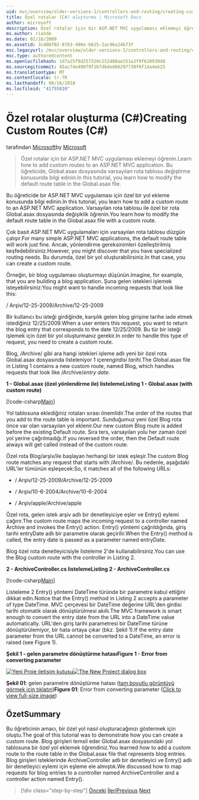 ```yaml
---
uid: mvc/overview/older-versions-1/controllers-and-routing/creating-custom-routes-cs
title: Özel rotalar (C#) oluşturma | Microsoft Docs
author: microsoft
description: Özel rotalar için bir ASP.NET MVC uygulaması eklemeyi öğrenin. Bu öğreticide, Global.asax dosyasında varsayılan rota tablosu değiştirme konusunda bilgi edinin.
ms.author: riande
ms.date: 02/16/2009
ms.assetid: 3cd08f02-8763-490a-b625-2ac96a24b73f
msc.legacyurl: /mvc/overview/older-versions-1/controllers-and-routing/creating-custom-routes-cs
msc.type: authoredcontent
ms.openlocfilehash: 1d7a25f9d257320c252408ae251e2f9f620930d8
ms.sourcegitcommit: 45ac74e400f9f2b7dbded66297730f6f14a4eb25
ms.translationtype: MT
ms.contentlocale: tr-TR
ms.lasthandoff: 08/16/2018
ms.locfileid: "41755810"
---
```

<a name="creating-custom-routes-c"></a><span data-ttu-id="81d15-104">Özel rotalar oluşturma (C#)</span><span class="sxs-lookup"><span data-stu-id="81d15-104">Creating Custom Routes (C#)</span></span>
====================
<span data-ttu-id="81d15-105">tarafından [Microsoft](https://github.com/microsoft)</span><span class="sxs-lookup"><span data-stu-id="81d15-105">by [Microsoft](https://github.com/microsoft)</span></span>

> <span data-ttu-id="81d15-106">Özel rotalar için bir ASP.NET MVC uygulaması eklemeyi öğrenin.</span><span class="sxs-lookup"><span data-stu-id="81d15-106">Learn how to add custom routes to an ASP.NET MVC application.</span></span> <span data-ttu-id="81d15-107">Bu öğreticide, Global.asax dosyasında varsayılan rota tablosu değiştirme konusunda bilgi edinin.</span><span class="sxs-lookup"><span data-stu-id="81d15-107">In this tutorial, you learn how to modify the default route table in the Global.asax file.</span></span>


<span data-ttu-id="81d15-108">Bu öğreticide bir ASP.NET MVC uygulaması için özel bir yol ekleme konusunda bilgi edinin.</span><span class="sxs-lookup"><span data-stu-id="81d15-108">In this tutorial, you learn how to add a custom route to an ASP.NET MVC application.</span></span> <span data-ttu-id="81d15-109">Varsayılan rota tablosu ile özel bir rota Global.asax dosyasında değişiklik öğrenin.</span><span class="sxs-lookup"><span data-stu-id="81d15-109">You learn how to modify the default route table in the Global.asax file with a custom route.</span></span>

<span data-ttu-id="81d15-110">Çok basit ASP.NET MVC uygulamaları için varsayılan rota tablosu düzgün çalışır.</span><span class="sxs-lookup"><span data-stu-id="81d15-110">For many simple ASP.NET MVC applications, the default route table will work just fine.</span></span> <span data-ttu-id="81d15-111">Ancak, yönlendirme gereksinimleri özelleştirilmiş keşfedebilirsiniz.</span><span class="sxs-lookup"><span data-stu-id="81d15-111">However, you might discover that you have specialized routing needs.</span></span> <span data-ttu-id="81d15-112">Bu durumda, özel bir yol oluşturabilirsiniz.</span><span class="sxs-lookup"><span data-stu-id="81d15-112">In that case, you can create a custom route.</span></span>

<span data-ttu-id="81d15-113">Örneğin, bir blog uygulaması oluşturmayı düşünün.</span><span class="sxs-lookup"><span data-stu-id="81d15-113">Imagine, for example, that you are building a blog application.</span></span> <span data-ttu-id="81d15-114">Şuna gelen istekleri işlemek isteyebilirsiniz:</span><span class="sxs-lookup"><span data-stu-id="81d15-114">You might want to handle incoming requests that look like this:</span></span>

<span data-ttu-id="81d15-115">/ Arşiv/12-25-2009</span><span class="sxs-lookup"><span data-stu-id="81d15-115">/Archive/12-25-2009</span></span>

<span data-ttu-id="81d15-116">Bir kullanıcı bu isteği girdiğinde, karşılık gelen blog girişine tarihe iade etmek istediğiniz 12/25/2009.</span><span class="sxs-lookup"><span data-stu-id="81d15-116">When a user enters this request, you want to return the blog entry that corresponds to the date 12/25/2009.</span></span> <span data-ttu-id="81d15-117">Bu tür bir isteği işlemek için özel bir yol oluşturmanız gerekir.</span><span class="sxs-lookup"><span data-stu-id="81d15-117">In order to handle this type of request, you need to create a custom route.</span></span>

<span data-ttu-id="81d15-118">Blog, /Archive/ gibi ara hangi istekleri işleme adlı yeni bir özel rota Global.asax dosyasında listeleniyor 1 içeren*girdisi tarihi*.</span><span class="sxs-lookup"><span data-stu-id="81d15-118">The Global.asax file in Listing 1 contains a new custom route, named Blog, which handles requests that look like /Archive/*entry date*.</span></span>

<span data-ttu-id="81d15-119">**1 - Global.asax (özel yönlendirme ile) listeleme**</span><span class="sxs-lookup"><span data-stu-id="81d15-119">**Listing 1 - Global.asax (with custom route)**</span></span>

[!code-csharp[Main](creating-custom-routes-cs/samples/sample1.cs)]

<span data-ttu-id="81d15-120">Yol tablosuna eklediğiniz rotaları sırası önemlidir.</span><span class="sxs-lookup"><span data-stu-id="81d15-120">The order of the routes that you add to the route table is important.</span></span> <span data-ttu-id="81d15-121">Sunduğumuz yeni özel Blog rota önce var olan varsayılan yol eklenir.</span><span class="sxs-lookup"><span data-stu-id="81d15-121">Our new custom Blog route is added before the existing Default route.</span></span> <span data-ttu-id="81d15-122">Sıra ters, varsayılan yolu her zaman özel yol yerine çağrılmadığı.</span><span class="sxs-lookup"><span data-stu-id="81d15-122">If you reversed the order, then the Default route always will get called instead of the custom route.</span></span>

<span data-ttu-id="81d15-123">Özel rota Blog/arşiv/ile başlayan herhangi bir istek eşleşir.</span><span class="sxs-lookup"><span data-stu-id="81d15-123">The custom Blog route matches any request that starts with /Archive/.</span></span> <span data-ttu-id="81d15-124">Bu nedenle, aşağıdaki URL'ler tümünün eşleşecek:</span><span class="sxs-lookup"><span data-stu-id="81d15-124">So, it matches all of the following URLs:</span></span>

- <span data-ttu-id="81d15-125">/ Arşiv/12-25-2009</span><span class="sxs-lookup"><span data-stu-id="81d15-125">/Archive/12-25-2009</span></span>

- <span data-ttu-id="81d15-126">/ Arşiv/10-6-2004</span><span class="sxs-lookup"><span data-stu-id="81d15-126">/Archive/10-6-2004</span></span>

- <span data-ttu-id="81d15-127">/ Arşiv/apple</span><span class="sxs-lookup"><span data-stu-id="81d15-127">/Archive/apple</span></span>

<span data-ttu-id="81d15-128">Özel rota, gelen istek arşiv adlı bir denetleyiciye eşler ve Entry() eylemi çağırır.</span><span class="sxs-lookup"><span data-stu-id="81d15-128">The custom route maps the incoming request to a controller named Archive and invokes the Entry() action.</span></span> <span data-ttu-id="81d15-129">Entry() yöntemi çağrıldığında, giriş tarihi entryDate adlı bir parametre olarak geçirilir.</span><span class="sxs-lookup"><span data-stu-id="81d15-129">When the Entry() method is called, the entry date is passed as a parameter named entryDate.</span></span>

<span data-ttu-id="81d15-130">Blog özel rota denetleyicisiyle listeleme 2'de kullanabilirsiniz.</span><span class="sxs-lookup"><span data-stu-id="81d15-130">You can use the Blog custom route with the controller in Listing 2.</span></span>

<span data-ttu-id="81d15-131">**2 - ArchiveController.cs listeleme**</span><span class="sxs-lookup"><span data-stu-id="81d15-131">**Listing 2 - ArchiveController.cs**</span></span>

[!code-csharp[Main](creating-custom-routes-cs/samples/sample2.cs)]

<span data-ttu-id="81d15-132">Listeleme 2 Entry() yöntemi DateTime türünde bir parametre kabul ettiğini dikkat edin.</span><span class="sxs-lookup"><span data-stu-id="81d15-132">Notice that the Entry() method in Listing 2 accepts a parameter of type DateTime.</span></span> <span data-ttu-id="81d15-133">MVC çerçevesi bir DateTime değerine URL'den girdisi tarihi otomatik olarak dönüştürülmesi akıllı.</span><span class="sxs-lookup"><span data-stu-id="81d15-133">The MVC framework is smart enough to convert the entry date from the URL into a DateTime value automatically.</span></span> <span data-ttu-id="81d15-134">URL'den giriş tarihi parametresi bir DateTime türüne dönüştürülemiyor, bir hata ortaya çıkar (bkz. Şekil 1).</span><span class="sxs-lookup"><span data-stu-id="81d15-134">If the entry date parameter from the URL cannot be converted to a DateTime, an error is raised (see Figure 1).</span></span>

<span data-ttu-id="81d15-135">**Şekil 1 - gelen parametre dönüştürme hatası**</span><span class="sxs-lookup"><span data-stu-id="81d15-135">**Figure 1 - Error from converting parameter**</span></span>


<span data-ttu-id="81d15-136">[![Yeni Proje iletişim kutusu](creating-custom-routes-cs/_static/image1.jpg)](creating-custom-routes-cs/_static/image1.png)</span><span class="sxs-lookup"><span data-stu-id="81d15-136">[![The New Project dialog box](creating-custom-routes-cs/_static/image1.jpg)](creating-custom-routes-cs/_static/image1.png)</span></span>

<span data-ttu-id="81d15-137">**Şekil 01**: gelen parametre dönüştürme hatası ([tam boyutlu görüntüyü görmek için tıklatın](creating-custom-routes-cs/_static/image2.png))</span><span class="sxs-lookup"><span data-stu-id="81d15-137">**Figure 01**: Error from converting parameter ([Click to view full-size image](creating-custom-routes-cs/_static/image2.png))</span></span>


## <a name="summary"></a><span data-ttu-id="81d15-138">Özet</span><span class="sxs-lookup"><span data-stu-id="81d15-138">Summary</span></span>

<span data-ttu-id="81d15-139">Bu öğreticinin amacı, bir özel yol nasıl oluşturacağınızı göstermek için oluştu.</span><span class="sxs-lookup"><span data-stu-id="81d15-139">The goal of this tutorial was to demonstrate how you can create a custom route.</span></span> <span data-ttu-id="81d15-140">Blog girişleri temsil eder Global.asax dosyasındaki yol tablosuna bir özel yol eklemek öğrendiniz.</span><span class="sxs-lookup"><span data-stu-id="81d15-140">You learned how to add a custom route to the route table in the Global.asax file that represents blog entries.</span></span> <span data-ttu-id="81d15-141">Blog girişleri isteklerinde ArchiveController adlı bir denetleyici ve Entry() adlı bir denetleyici eylemi için eşleme ele almıştık.</span><span class="sxs-lookup"><span data-stu-id="81d15-141">We discussed how to map requests for blog entries to a controller named ArchiveController and a controller action named Entry().</span></span>

> [!div class="step-by-step"]
> <span data-ttu-id="81d15-142">[Önceki](aspnet-mvc-controllers-overview-cs.md)
> [İleri](creating-a-route-constraint-cs.md)</span><span class="sxs-lookup"><span data-stu-id="81d15-142">[Previous](aspnet-mvc-controllers-overview-cs.md)
[Next](creating-a-route-constraint-cs.md)</span></span>
